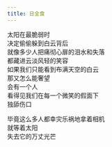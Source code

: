 ```yaml
---
title: 日全食
---
```


太阳在最脆弱时  
决定偷偷躲到白云背后  
就像多少人把痛彻心扉的泪水和失落  
都藏进云淡风轻的笑容  
如果我们只能看到布满天空的白云  
那又怎么能奢望  
会有一个人  
看得见我们在每一个微笑的假面下  
独舔伤口  

毕竟这么多人都幸灾乐祸地拿着相机  
就等着太阳  
失去它的万丈光芒